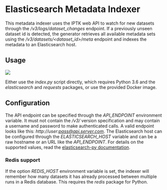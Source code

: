 # Elasticsearch Metadata Indexer
This metadata indexer uses the IPTK web API to watch for new datasets through the */v3/logs/dataset_changes* endpoint. If a previously unseen dataset id is detected, the generator retrieves all available metadata sets using the */v3/datasets/<dataset_id>/meta* endpoint and indexes the metadata to an Elasticsearch host.

## Usage
<a href="https://hub.docker.com/r/iptk/indexer-elasticsearch"><img src="https://img.shields.io/docker/build/iptk/indexer-elasticsearch.svg"></a>

Either use the *index.py* script directly, which requires Python 3.6 and the _elasticsearch_ and _requests_ packages, or use the provided Docker image.

## Configuration
The API endpoint can be specified through the *API_ENDPOINT* environment variable. It must not contain the */v3/* version specification and may contain a username and password to make authenticated calls. A valid endpoint looks like this: *http://user:pass@api.server.com*. The Elasticsearch host can be configured through the *ELASTICSEARCH_HOST* variable and can be a raw hostname or an URL like the *API_ENDPOINT*. For details on the supported values, read the [elasticsearch-py documentation](https://elasticsearch-py.readthedocs.io/en/master/).

### Redis support
If the option *REDIS_HOST* environment variable is set, the indexer will remember how many datasets it has already processed between multiple runs in a Redis database. This requires the *redis* package for Python.
